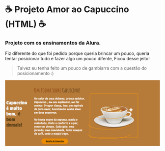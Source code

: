 # ☕ Projeto Amor ao Capuccino (HTML) ☕
### Projeto com os ensinamentos da Alura.
Fiz diferente do que foi pedido porque queria brincar um pouco, queria tentar posicionar tudo e fazer algo um pouco difente, Ficou desse jeito! 
> Talvez eu tenha feito um pouco de gambiarra com a questão do posicionamento :)

![Resultado Final](https://github.com/RafaelRChar/HTML-TREINO/blob/main/Imagens%20Usadas/Preview.PNG)

